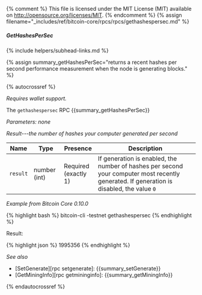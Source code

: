 {% comment %}
This file is licensed under the MIT License (MIT) available on
http://opensource.org/licenses/MIT.
{% endcomment %}
{% assign filename="_includes/ref/bitcoin-core/rpcs/rpcs/gethashespersec.md" %}

##### GetHashesPerSec
{% include helpers/subhead-links.md %}

{% assign summary_getHashesPerSec="returns a recent hashes per second performance measurement when the node is generating blocks." %}

{% autocrossref %}

*Requires wallet support.*

The `gethashespersec` RPC {{summary_getHashesPerSec}}

*Parameters: none*

*Result---the number of hashes your computer generated per second*

| Name               | Type            | Presence                    | Description
|--------------------|-----------------|-----------------------------|----------------
| `result`           | number (int)    | Required<br>(exactly 1)     | If generation is enabled, the number of hashes per second your computer most recently generated.  If generation is disabled, the value `0`

*Example from Bitcoin Core 0.10.0*

{% highlight bash %}
bitcoin-cli -testnet gethashespersec
{% endhighlight %}

Result:

{% highlight json %}
1995356
{% endhighlight %}

*See also*

* [SetGenerate][rpc setgenerate]: {{summary_setGenerate}}
* [GetMiningInfo][rpc getmininginfo]: {{summary_getMiningInfo}}

{% endautocrossref %}
